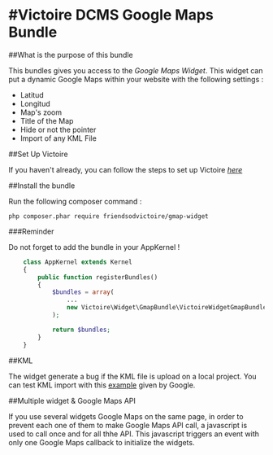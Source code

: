 #Victoire DCMS Google Maps Bundle
============

##What is the purpose of this bundle

This bundles gives you access to the *Google Maps Widget*.
This widget can put a dynamic Google Maps within your website with the following settings :

* Latitud
* Longitud
* Map's zoom
* Title of the Map
* Hide or not the pointer
* Import of any KML File

##Set Up Victoire

If you haven't already, you can follow the steps to set up Victoire *[here](https://github.com/Victoire/victoire/blob/master/setup.md)*

##Install the bundle

Run the following composer command :

    php composer.phar require friendsodvictoire/gmap-widget

###Reminder

Do not forget to add the bundle in your AppKernel !

```php
    class AppKernel extends Kernel
    {
        public function registerBundles()
        {
            $bundles = array(
                ...
                new Victoire\Widget\GmapBundle\VictoireWidgetGmapBundle(),
            );

            return $bundles;
        }
    }
```

##KML

The widget generate a bug if the KML file is upload on a local project.
You can test KML import with this [example](https://developers.google.com/maps/documentation/javascript/examples/layer-kml) given by Google.

##Multiple widget & Google Maps API

If you use several widgets Google Maps on the same page, in order to prevent each one of them to make Google Maps API call, a javascript is used to call once and for all thhe API.
This javascript triggers an event with only one Google Maps callback to initialize the widgets.

